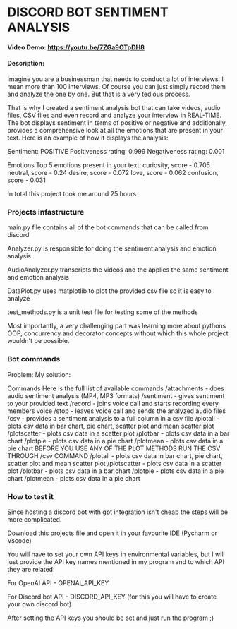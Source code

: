 # DISCORD BOT SENTIMENT ANALYSIS
#### Video Demo:  https://youtu.be/7ZGa9OTpDH8
#### Description:

Imagine you are a businessman that needs to conduct a lot of interviews. I mean more than 100 interviews. Of course you can just simply record them and analyze the one by one. But that is a very tedious process.

That is why I created a sentiment analysis bot that can take videos, audio files, CSV files and even record and analyze your interview in REAL-TIME.
The bot displays sentiment in terms of positive or negative and additionally, provides a comprehensive look at all the emotions that are present in your text.
Here is an example of how it displays the analysis:

Sentiment: POSITIVE
Positiveness rating: 0.999
Negativeness rating: 0.001

Emotions
Top 5 emotions present in your text:
curiosity, score - 0.705
neutral, score - 0.24
desire, score - 0.072
love, score - 0.062
confusion, score - 0.031


In total this project took me around 25 hours

### Projects infastructure

main.py file contains all of the bot commands that can be called from discord

Analyzer.py is responsible for doing the sentiment analysis and emotion analysis

AudioAnalyzer.py transcripts the videos and the applies the same sentiment and emotion analysis  

DataPlot.py uses matplotlib to plot the provided csv file so it is easy to analyze

test_methods.py is a unit test file for testing some of the methods

Most importantly, a very challenging part was learning more about pythons OOP, concurrency and decorator concepts without which this whole project wouldn't be possible.

### Bot commands

Problem:
My solution:

Commands
Here is the full list of available commands
/attachments - does audio sentiment analysis (MP4, MP3 formats)
/sentiment - gives sentiment to your provided text
/record - joins voice call and starts recording every members voice
/stop - leaves voice call and sends the analyzed audio files
/csv - provides a sentiment analysis to a full column in a csv file
/plotall - plots csv data in bar chart, pie chart, scatter plot and mean scatter plot
/plotscatter - plots csv data in a scatter plot
/plotbar - plots csv data in a bar chart
/plotpie - plots csv data in a pie chart
/plotmean - plots csv data in a pie chart
BEFORE YOU USE ANY OF THE PLOT METHODS RUN THE CSV THROUGH /csv COMMAND
/plotall - plots csv data in bar chart, pie chart, scatter plot and mean scatter plot
/plotscatter - plots csv data in a scatter plot
/plotbar - plots csv data in a bar chart
/plotpie - plots csv data in a pie chart
/plotmean - plots csv data in a pie chart


### How to test it
Since hosting a discord bot with gpt integration isn't cheap the steps will be more complicated.

Download this projects file and open it in your favourite IDE (Pycharm or Vscode)

You will have to set your own API keys in environmental variables, but I will just provide the API key names mentioned in my program and to which API they are related:

For OpenAI API - OPENAI_API_KEY

For Discord bot API - DISCORD_API_KEY (for this you will have to create your own discord bot)


After setting the API keys you should be set and just run the program ;)